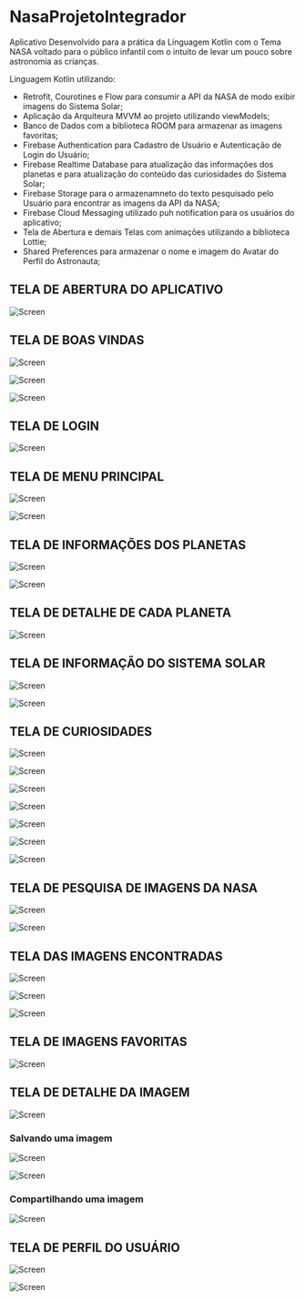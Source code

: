 # NasaProjetoIntegrador
Aplicativo Desenvolvido para a prática da Linguagem Kotlin com o Tema NASA voltado para o público infantil com o intuito de levar um pouco sobre astronomia as crianças. 

Linguagem Kotlin utilizando:
- Retrofit, Courotines e Flow para consumir a API da NASA de modo exibir imagens do Sistema Solar;
- Aplicação da Arquiteura MVVM ao projeto utilizando viewModels;
- Banco de Dados com a biblioteca ROOM para armazenar as imagens favoritas;
- Firebase Authentication para Cadastro de Usuário e Autenticação de Login do Usuário;
- Firebase Realtime Database para atualização das informações dos planetas e para atualização do conteúdo das curiosidades do Sistema Solar;
- Firebase Storage para o armazenamneto do texto pesquisado pelo Usuário para encontrar as imagens da API da NASA;
- Firebase Cloud Messaging utilizado puh notification para os usuários do aplicativo;
- Tela de Abertura e demais Telas com animações utilizando a biblioteca Lottie;
- Shared Preferences para armazenar o nome e imagem do Avatar do Perfil do Astronauta; 

## TELA DE ABERTURA DO APLICATIVO

![Screen](screen/01_abertura.png)

## TELA DE BOAS VINDAS

![Screen](screen/02_telas_boas_vindas.png)

![Screen](screen/03_telas_boas_vindas.png)

![Screen](screen/04_telas_boas_vindas.png)

## TELA DE LOGIN

![Screen](screen/05_tela_login.png)

## TELA DE MENU PRINCIPAL

![Screen](screen/06_menu_principal.png)

![Screen](screen/07_menu_principal.png)

## TELA DE INFORMAÇÕES DOS PLANETAS

![Screen](screen/23_detalhe_planeta.jpg)

![Screen](screen/24_detalhe_planeta.jpg)

## TELA DE DETALHE DE CADA PLANETA

![Screen](screen/16_detalhe_planeta.png)

## TELA DE INFORMAÇÃO DO SISTEMA SOLAR

![Screen](screen/09_sistema_solar.jpg)

![Screen](screen/09A_sistema_solar.jpg)

## TELA DE CURIOSIDADES

![Screen](screen/10_curiosidades.jpg)

![Screen](screen/10A_curiosidades.jpg)

![Screen](screen/10B_curiosidades.jpg)

![Screen](screen/10C_curiosidades.jpg)

![Screen](screen/10D_curiosidades.jpg)

![Screen](screen/10E_curiosidades.jpg)

![Screen](screen/10F_curiosidades.jpg)

## TELA DE PESQUISA DE IMAGENS DA NASA

![Screen](screen/11_pesquisa.png)

![Screen](screen/12_pesquisa.png)

## TELA DAS IMAGENS ENCONTRADAS

![Screen](screen/13_imagens.png)

![Screen](screen/14_imagens.png)

![Screen](screen/19_imagem_favoritada.png)

## TELA DE IMAGENS FAVORITAS

![Screen](screen/15_favoritas.png)

## TELA DE DETALHE DA IMAGEM

![Screen](screen/16_detalhe_imagem.png)

### Salvando uma imagem

![Screen](screen/17_salvar_imagem.png)

![Screen](screen/18_imagem_salva.png)

### Compartilhando uma imagem

![Screen](screen/22_compartilhar.png)

## TELA DE PERFIL DO USUÁRIO

![Screen](screen/20_perfil.png)

![Screen](screen/21_perfil.png)
